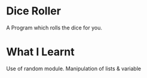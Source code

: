 # Dice Roller
A Program which rolls the dice for you.
# What I Learnt
Use of random module.
Manipulation of lists & variable
